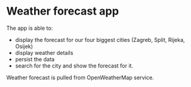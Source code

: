 # Weather forecast app #

The app is able to: 
- display the forecast for our four biggest cities (Zagreb, Split, Rijeka, Osijek)
- display weather details
- persist the data
- search for the city and show the forecast for it.  
          
Weather forecast is pulled from OpenWeatherMap service.
